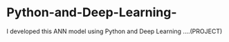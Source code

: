 # Python-and-Deep-Learning-
I developed this ANN model using Python and Deep Learning ....(PROJECT)
